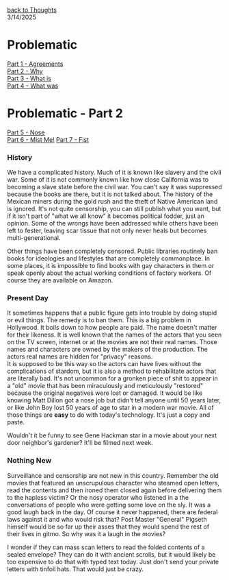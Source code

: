 [back to Thoughts](https://github.com/Marking-Time/Thoughts/tree/main)  
3/14/2025  
# Problematic
[Part 1 - Agreements](https://github.com/Marking-Time/Thoughts/blob/main/agreements.md)   
[Part 2 - Why](https://github.com/Marking-Time/Thoughts/blob/main/why.md)   
[Part 3 - What is](https://github.com/Marking-Time/Thoughts/blob/main/what_is.md)  
[Part 4 - What was](https://github.com/Marking-Time/Thoughts/blob/main/was.md)   

# Problematic - Part 2
[Part 5  - Nose](https://github.com/Marking-Time/Thoughts/blob/main/nose.md)   
[Part 6 - Mist Me!](https://github.com/Marking-Time/Thoughts/blob/main/mist.md)
[Part 7 - Fist](https://github.com/Marking-Time/Thoughts/blob/main/fist.md)

### History
We have a complicated history. Much of it is known like slavery and the civil war. Some of it is not commonly known like how close California was to becoming a slave state before the civil war. You can't say it was suppressed because the books are there, but it is not talked about. The history of the Mexican miners during the gold rush and the theft of Native American land is ignored. It's not quite censorship, you can still publish what you want, but if it isn't part of "what we all know" it becomes political fodder, just an opinion. Some of the wrongs have been addressed while others have been left to fester, leaving scar tissue that not only never heals but becomes multi-generational.  

Other things have been completely censored. Public libraries routinely ban books for ideologies and lifestyles that are completely commonplace.  In some places, it is impossible to find books with gay characters in them or speak openly about the actual working conditions of factory workers.  Of course they are available on Amazon.  

### Present Day
It sometimes happens that a public figure gets into trouble by doing stupid or evil things. The remedy is to ban them. This is a big problem in Hollywood. It boils down to how people are paid.  The name doesn't matter for their likeness.  It is well known that the names of the actors that you seen on the TV screen, internet or at the movies are not their real names. Those names and characters are owned by the makers of the production. The actors real names are hidden for "privacy" reasons.   
It is supposed to be this way so the actors can have lives without the complications of stardom, but it is also a method to rehabilitate actors that are literally bad. It's not uncommon for a gronken piece of shit to appear in a "old" movie that has been miraculously and meticulously "restored" because the original negatives were lost or damaged. It would be like knowing Matt Dillon got a nose job but didn't tell anyone until 50 years later, or like John Boy lost 50 years of age to star in a modern war movie.  All of those things are __easy__ to do with today's technology.  It's just a copy and paste.

Wouldn't it be funny to see Gene Hackman star in a movie about your next door neighbor's gardener? It'll be filmed next week.

### Nothing New
Surveillance and censorship are not new in this country. Remember the old movies that featured an unscrupulous character who steamed open letters, read the contents and then ironed them closed again before delivering them to the hapless victim? Or the nosy operator who listened in a the conversations of people who were getting some love on the sly. It was a good laugh back in the day. Of course it never happened, there are federal laws against it and who would risk that? Post Master "General" Pigseth himself would be so far up their asses that they would spend the rest of their lives in gitmo. So why was it a laugh in the movies?

I wonder if they can mass scan letters to read the folded contents of a sealed envelope? They can do it with ancient scrolls, but it would likely be too expensive to do that with typed text today. Just don't send your private letters with tinfoil hats. That would just be crazy.


